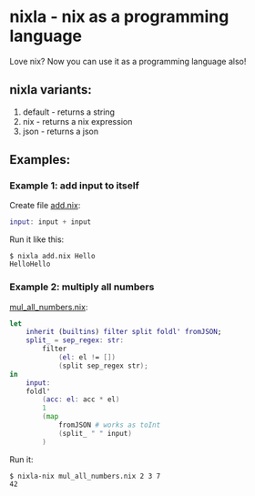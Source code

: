 # nixla - nix as a programming language

Love nix? Now you can use it as a programming language also!



## nixla variants:
1. default - returns a string
2. nix - returns a nix expression
3. json - returns a json



## Examples:
### Example 1: add input to itself
Create file [add.nix](./examples/add.nix):
```nix
input: input + input
```
Run it like this:
```
$ nixla add.nix Hello
HelloHello
```


### Example 2: multiply all numbers
[mul_all_numbers.nix](./examples/mul_all_numbers.nix):
```nix
let
	inherit (builtins) filter split foldl' fromJSON;
	split_ = sep_regex: str:
		filter
			(el: el != [])
			(split sep_regex str);
in
	input:
	foldl'
		(acc: el: acc * el)
		1
		(map
			fromJSON # works as toInt
			(split_ " " input)
		)
```
Run it:
```
$ nixla-nix mul_all_numbers.nix 2 3 7
42
```
